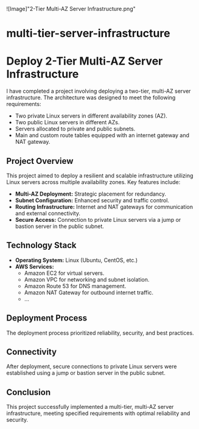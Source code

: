 ![Image]"2-Tier Multi-AZ Server Infrastructure.png"
# multi-tier-server-infrastructure
# Deploy 2-Tier Multi-AZ Server Infrastructure

I have completed a project involving deploying a two-tier, multi-AZ server infrastructure. The architecture was designed to meet the following requirements:

- Two private Linux servers in different availability zones (AZ).
- Two public Linux servers in different AZs.
- Servers allocated to private and public subnets.
- Main and custom route tables equipped with an internet gateway and NAT gateway.

## Project Overview

This project aimed to deploy a resilient and scalable infrastructure utilizing Linux servers across multiple availability zones. Key features include:

- **Multi-AZ Deployment:** Strategic placement for redundancy.
- **Subnet Configuration:** Enhanced security and traffic control.
- **Routing Infrastructure:** Internet and NAT gateways for communication and external connectivity.
- **Secure Access:** Connection to private Linux servers via a jump or bastion server in the public subnet.

## Technology Stack

- **Operating System:** Linux (Ubuntu, CentOS, etc.)
- **AWS Services:**
  - Amazon EC2 for virtual servers.
  - Amazon VPC for networking and subnet isolation.
  - Amazon Route 53 for DNS management.
  - Amazon NAT Gateway for outbound internet traffic.
  - ...

## Deployment Process

The deployment process prioritized reliability, security, and best practices.

## Connectivity

After deployment, secure connections to private Linux servers were established using a jump or bastion server in the public subnet.

## Conclusion

This project successfully implemented a multi-tier, multi-AZ server infrastructure, meeting specified requirements with optimal reliability and security.


